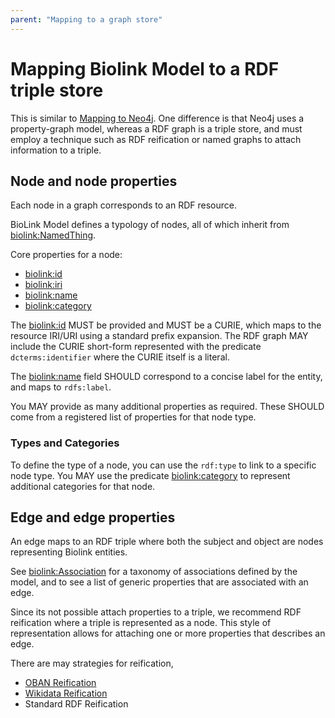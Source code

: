 ```yaml
---
parent: "Mapping to a graph store"
---
```


# Mapping Biolink Model to a RDF triple store


This is similar to [Mapping to Neo4j](mapping-neo4j). One difference is that Neo4j uses a property-graph model, 
whereas a RDF graph is a triple store, and must employ a technique such as RDF reification or 
named graphs to attach information to a triple.


## Node and node properties

Each node in a graph corresponds to an RDF resource.

BioLink Model defines a typology of nodes, all of which inherit from [biolink:NamedThing](../docs/NamedThing).

Core properties for a node:
 - [biolink:id](../docs/id)
 - [biolink:iri](../docs/iri)
 - [biolink:name](../docs/name)
 - [biolink:category](../docs/category)

The [biolink:id](../docs/id) MUST be provided and MUST be a CURIE, which maps to the resource IRI/URI 
using a standard prefix expansion. The RDF graph MAY include the CURIE short-form represented 
with the predicate `dcterms:identifier` where the CURIE itself is a literal.

The [biolink:name](../docs/name) field SHOULD correspond to a concise label for the entity, and maps 
to `rdfs:label`.

You MAY provide as many additional properties as required.
These SHOULD come from a registered list of properties for that node type.


### Types and Categories

To define the type of a node, you can use the `rdf:type` to link to a specific node type. You MAY use
the predicate [biolink:category](../docs/category) to represent additional categories for that node. 


## Edge and edge properties

An edge maps to an RDF triple where both the subject and object are nodes representing Biolink entities.

See [biolink:Association](../docs/Association) for a taxonomy of associations defined by the model, and 
to see a list of generic properties that are associated with an edge.

Since its not possible attach properties to a triple, we recommend RDF reification where a triple is 
represented as a node. This style of representation allows for attaching one or more properties 
that describes an edge.

There are may strategies for reification,
- [OBAN Reification](https://github.com/EBISPOT/OBAN)
- [Wikidata Reification](https://users.dcc.uchile.cl/~dhernand/research/ssws-2015-reifying.pdf)
- Standard RDF Reification
